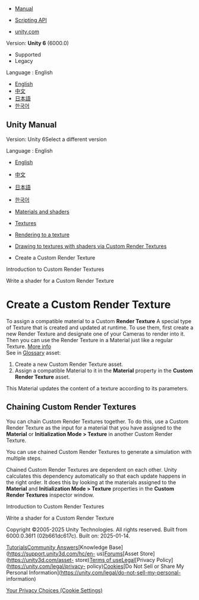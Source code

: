 [](https://docs.unity3d.com)

  * [Manual](../Manual/index.html)
  * [Scripting API](../ScriptReference/index.html)

  * [unity.com](https://unity.com/)

Version: **Unity 6** (6000.0)

  * Supported
  * Legacy

Language : English

  * [English](/Manual/class-CustomRenderTexture-create.html)
  * [中文](/cn/current/Manual/class-CustomRenderTexture-create.html)
  * [日本語](/ja/current/Manual/class-CustomRenderTexture-create.html)
  * [한국어](/kr/current/Manual/class-CustomRenderTexture-create.html)

[](https://docs.unity3d.com)

## Unity Manual

Version: Unity 6Select a different version

Language : English

  * [English](/Manual/class-CustomRenderTexture-create.html)
  * [中文](/cn/current/Manual/class-CustomRenderTexture-create.html)
  * [日本語](/ja/current/Manual/class-CustomRenderTexture-create.html)
  * [한국어](/kr/current/Manual/class-CustomRenderTexture-create.html)

  * [Materials and shaders](materials-and-shaders.html)
  * [Textures](Textures-landing.html)
  * [Rendering to a texture](render-texture-landing.html)
  * [Drawing to textures with shaders via Custom Render Textures](class-CustomRenderTexture-landing.html)
  * Create a Custom Render Texture

[](class-CustomRenderTexture-introduction.html)

Introduction to Custom Render Textures

[](class-CustomRenderTexture-write-shader.html)

Write a shader for a Custom Render Texture

# Create a Custom Render Texture

To assign a compatible material to a Custom **Render Texture** A special type
of Texture that is created and updated at runtime. To use them, first create a
new Render Texture and designate one of your Cameras to render into it. Then
you can use the Render Texture in a Material just like a regular Texture.
[More info](class-RenderTexture.html)  
See in [Glossary](Glossary.html#RenderTexture) asset:

  1. Create a new Custom Render Texture asset.
  2. Assign a compatible Material to it in the **Material** property in the **Custom Render Texture** asset.

This Material updates the content of a texture according to its parameters.

## Chaining Custom Render Textures

You can chain Custom Render Textures together. To do this, use a Custom Render
Texture as the input for a material that you have assigned to the **Material**
or **Initialization Mode > Texture** in another Custom Render Texture.

You can use chained Custom Render Textures to generate a simulation with
multiple steps.

Chained Custom Render Textures are dependent on each other. Unity calculates
this dependency automatically so that each update happens in the right order.
It does this by looking at the materials assigned to the **Material** and
**Initialization Mode > Texture** properties in the **Custom Render Textures**
inspector window.

[](class-CustomRenderTexture-introduction.html)

Introduction to Custom Render Textures

[](class-CustomRenderTexture-write-shader.html)

Write a shader for a Custom Render Texture

Copyright ©2005-2025 Unity Technologies. All rights reserved. Built from
6000.0.36f1 (02b661dc617c). Built on: 2025-01-14.

[Tutorials](https://learn.unity.com/)[Community
Answers](https://answers.unity3d.com)[Knowledge
Base](https://support.unity3d.com/hc/en-
us)[Forums](https://forum.unity3d.com)[Asset Store](https://unity3d.com/asset-
store)[Terms of
use](https://docs.unity3d.com/Manual/TermsOfUse.html)[Legal](https://unity.com/legal)[Privacy
Policy](https://unity.com/legal/privacy-
policy)[Cookies](https://unity.com/legal/cookie-policy)[Do Not Sell or Share
My Personal Information](https://unity.com/legal/do-not-sell-my-personal-
information)

[Your Privacy Choices (Cookie Settings)](javascript:void\(0\);)

